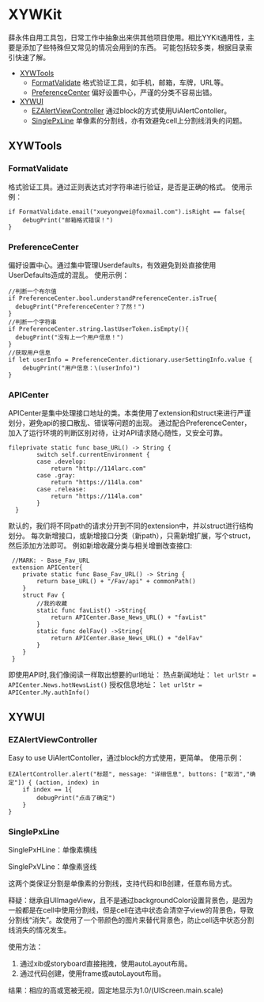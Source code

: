 # XYWKit
薛永伟自用工具包，日常工作中抽象出来供其他项目使用。相比YYKit通用性，主要是添加了些特殊但又常见的情况会用到的东西。
可能包括较多类，根据目录索引快速了解。
* [XYWTools](#xywtools)
  * [FormatValidate](#formatvalidate) 格式验证工具，如手机，邮箱，车牌，URL等。
  * [PreferenceCenter](#preferencecenter) 偏好设置中心，严谨的分类不容易出错。
* [XYWUI](#xywui)
  * [EZAlertViewController](#ezalertviewcontroller) 通过block的方式使用UiAlertContoller。
  * [SinglePxLine](#singlepxline) 单像素的分割线，亦有效避免cell上分割线消失的问题。
## XYWTools
### FormatValidate
格式验证工具。通过正则表达式对字符串进行验证，是否是正确的格式。
使用示例：
```
if FormatValidate.email("xueyongwei@foxmail.com").isRight == false{
    debugPrint("邮箱格式错误！")
}
```
### PreferenceCenter
偏好设置中心。通过集中管理Userdefaults，有效避免到处直接使用UserDefaults造成的混乱。
使用示例：
```
//判断一个布尔值
if PreferenceCenter.bool.understandPreferenceCenter.isTrue{
  debugPrint("PreferenceCenter？了然！")
}
//判断一个字符串
if PreferenceCenter.string.lastUserToken.isEmpty(){
  debugPrint("没有上一个用户信息！")
}
//获取用户信息
if let userInfo = PreferenceCenter.dictionary.userSettingInfo.value {
    debugPrint("用户信息：\(userInfo)")
}
```
### APICenter
APICenter是集中处理接口地址的类。本类使用了extension和struct来进行严谨划分，避免api的接口散乱、错误等问题的出现。
通过配合PreferenceCenter，加入了运行环境的判断区别对待，让对API请求随心随性，又安全可靠。
```
fileprivate static func base_URL() -> String {
        switch self.currentEnvironment {
        case .develop:
            return "http://114larc.com"
        case .gray:
            return "https://114la.com"
        case .release:
            return "https://114la.com"
        }
  }
```
默认的，我们将不同path的请求分开到不同的extension中，并以struct进行结构划分。
每次新增接口，或新增接口分类（新path），只需新增扩展，写个struct，然后添加方法即可。
例如新增收藏分类与相关增删改查接口:
```
 //MARK: - Base_Fav_URL
 extension APICenter{
    private static func Base_Fav_URL() -> String {
        return base_URL() + "/Fav/api" + commonPath()
    }
    struct Fav {
        //我的收藏
        static func favList() ->String{
            return APICenter.Base_News_URL() + "favList"
        }
        static func delFav() ->String{
            return APICenter.Base_News_URL() + "delFav"
        }
    }
 }
 ```
即使用API时,我们像阅读一样取出想要的url地址：
热点新闻地址：
```let urlStr = APICenter.News.hotNewsList()```
授权信息地址：
```let urlStr = APICenter.My.authInfo()```

## XYWUI
### EZAlertViewController
Easy to use UiAlertContoller，通过block的方式使用，更简单。
使用示例：
```
EZAlertController.alert("标题", message: "详细信息", buttons: ["取消","确定"]) { (action, index) in
    if index == 1{
        debugPrint("点击了确定")
    }
}
```
### SinglePxLine

SinglePxHLine：单像素横线

SinglePxVLine：单像素竖线

这两个类保证分割是单像素的分割线，支持代码和IB创建，任意布局方式。

释疑：继承自UIImageView，且不是通过backgroundColor设置背景色，是因为一般都是在cell中使用分割线，但是cell在选中状态会清空子view的背景色，导致分割线“消失”。故使用了一个带颜色的图片来替代背景色，防止cell选中状态分割线消失的情况发生。

使用方法：

1. 通过xib或storyboard直接拖拽，使用autoLayout布局。
2. 通过代码创建，使用frame或autoLayout布局。

结果：相应的高或宽被无视，固定地显示为1.0/(UIScreen.main.scale)

 
